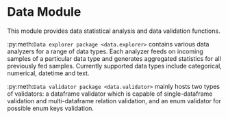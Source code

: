 # Data Module

This module provides data statistical analysis and data validation functions.


:py:meth:`Data explorer package <data.explorer>` contains various data analyzers for a range of data types. 
Each analyzer feeds on incoming samples of a particular data type and 
generates aggregated statistics for all previously fed samples.
Currently supported data types include categorical, numerical, datetime and text.


:py:meth:`Data validator package <data.validator>` mainly hosts two types of validators: a dataframe validator which
is capable of single-dataframe validation and multi-dataframe relation validation, 
and an enum validator for possible enum keys validation.



